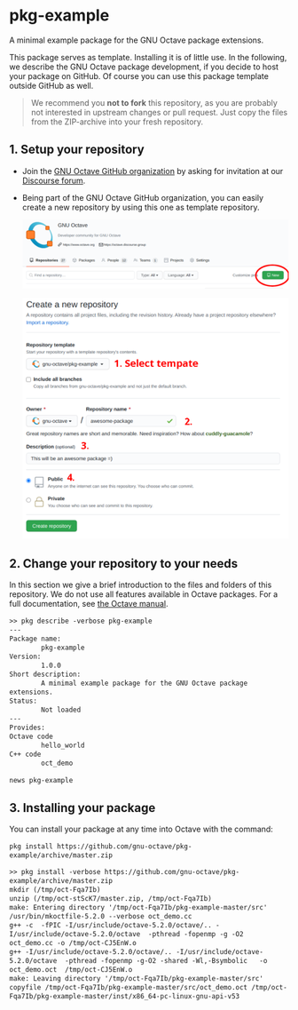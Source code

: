 # pkg-example

A minimal example package for the GNU Octave package extensions.

This package serves as template.  Installing it is of little use.  In the
following, we describe the GNU Octave package development, if you decide to
host your package on GitHub.  Of course you can use this package template
outside GitHub as well.

> We recommend you **not to fork** this repository, as you are probably not
> interested in upstream changes or pull request.  Just copy the files from the
> ZIP-archive into your fresh repository.


## 1. Setup your repository

- Join the [GNU Octave GitHub organization](https://github.com/gnu-octave)
  by asking for invitation at our
  [Discourse forum](https://octave.discourse.group/t/github-gitlab-organization-for-gnu-octave/178).

- Being part of the GNU Octave GitHub organization, you can easily create a new
  repository by using this one as template repository.

  ![img](doc/create_repo_1.png)

  ![img](doc/create_repo_2.png)


## 2. Change your repository to your needs

In this section we give a brief introduction to the files and folders of this
repository.  We do not use all features available in Octave packages.  For a
full documentation, see [the Octave manual](https://octave.org/doc/latest/Creating-Packages.html).

```
>> pkg describe -verbose pkg-example
---
Package name:
        pkg-example
Version:
        1.0.0
Short description:
        A minimal example package for the GNU Octave package extensions.
Status:
        Not loaded
---
Provides:
Octave code
        hello_world
C++ code
        oct_demo
```

`news pkg-example`


## 3. Installing your package

You can install your package at any time into Octave with the command:

    pkg install https://github.com/gnu-octave/pkg-example/archive/master.zip


```
>> pkg install -verbose https://github.com/gnu-octave/pkg-example/archive/master.zip
mkdir (/tmp/oct-Fqa7Ib)
unzip (/tmp/oct-stScK7/master.zip, /tmp/oct-Fqa7Ib)
make: Entering directory '/tmp/oct-Fqa7Ib/pkg-example-master/src'
/usr/bin/mkoctfile-5.2.0 --verbose oct_demo.cc
g++ -c  -fPIC -I/usr/include/octave-5.2.0/octave/.. -I/usr/include/octave-5.2.0/octave  -pthread -fopenmp -g -O2    oct_demo.cc -o /tmp/oct-CJ5EnW.o
g++ -I/usr/include/octave-5.2.0/octave/.. -I/usr/include/octave-5.2.0/octave  -pthread -fopenmp -g-O2 -shared -Wl,-Bsymbolic   -o oct_demo.oct  /tmp/oct-CJ5EnW.o
make: Leaving directory '/tmp/oct-Fqa7Ib/pkg-example-master/src'
copyfile /tmp/oct-Fqa7Ib/pkg-example-master/src/oct_demo.oct /tmp/oct-Fqa7Ib/pkg-example-master/inst/x86_64-pc-linux-gnu-api-v53
```

